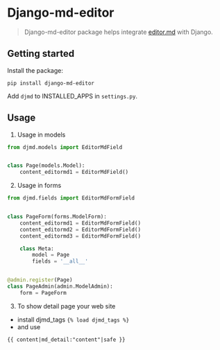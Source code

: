 # Django-md-editor

> Django-md-editor package helps integrate [editor.md](https://github.com/pandao/editor.md) with Django.

## Getting started

Install the package:

  `pip install django-md-editor`


Add `djmd` to INSTALLED_APPS in `settings.py`.


## Usage

1. Usage in models

```python
from djmd.models import EditorMdField


class Page(models.Model):
    content_editormd1 = EditorMdField()
```

2. Usage in forms

```python
from djmd.fields import EditorMdFormField


class PageForm(forms.ModelForm):
    content_editormd1 = EditorMdFormField()
    content_editormd2 = EditorMdFormField()
    content_editormd3 = EditorMdFormField()

    class Meta:
        model = Page
        fields = '__all__'


@admin.register(Page)
class PageAdmin(admin.ModelAdmin):
    form = PageForm
```

3. To show detail page your web site
- install djmd_tags
`{% load djmd_tags %}`
- and use
```
{{ content|md_detail:"content"|safe }}
```
